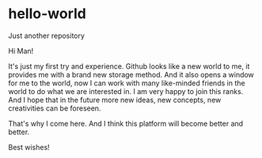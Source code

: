 # hello-world
Just another repository

Hi Man!

It's just my first try and experience.
Github looks like a new world to me, it provides me with a brand new storage method. And it also opens a window for me to the world, now I can work with many like-minded friends in the world to do what we are interested in.
I am very happy to join this ranks. And I hope that in the future more new ideas, new concepts, new creativities can be foreseen.

That's why I come here. And I think this platform will become better and better.

Best wishes!

